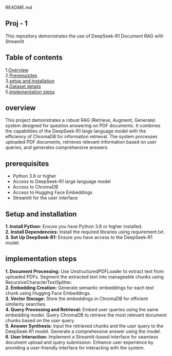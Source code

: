 README.md

## Proj - 1
This repository demonstrates the use of DeepSeek-R1 Document RAG with Streamlit

## Table of contents
1.[Overview](#overview)<br>
2.[Prerequisites](#prerequisite)<br>
3.[setup and installation](#setup_and_installation)<br>
4.[Dataset details](#dataset_details)<br>
5.[implementation steps](#implementation_steps)<br>

## overview
This project demonstrates a robust RAG (Retrieve, Augment, Generate) system designed for question answering on PDF documents. It combines the capabilities of the DeepSeek-R1 large language model with the efficiency of ChromaDB for information retrieval. The system processes uploaded PDF documents, retrieves relevant information based on user queries, and generates comprehensive answers.

## prerequisites

- Python 3.8 or higher
- Access to DeepSeek-R1 large language model
- Access to ChromaDB
- Access to Hugging Face Embeddings
- Streamlit for the user interface

## Setup and installation
**1. Install Python:** 
Ensure you have Python 3.8 or higher installed.<br>
**2. Install Dependencies:**
Install the required libraries using requirement.txt.<br>
**3. Set Up DeepSeek-R1:** 
Ensure you have access to the DeepSeek-R1 model.<br>

## implementation steps
**1. Document Processing:**
Use UnstructuredPDFLoader to extract text from uploaded PDFs.
Segment the extracted text into manageable chunks using RecursiveCharacterTextSplitter.<br>
**2. Embedding Creation:**
Generate semantic embeddings for each text chunk using Hugging Face Embeddings.<br>
**3. Vector Storage:**
Store the embeddings in ChromaDB for efficient similarity searches.<br>
**4. Query Processing and Retrieval:**
Embed user queries using the same embedding model.
Query ChromaDB to retrieve the most relevant document chunks based on the user query.<br>
**5. Answer Synthesis:**
Input the retrieved chunks and the user query to the DeepSeek-R1 model.
Generate a comprehensive answer using the model.<br>
**6. User Interaction:**
Implement a Streamlit-based interface for seamless document upload and query submission.
Enhance user experience by providing a user-friendly interface for interacting with the system.

